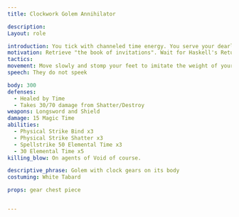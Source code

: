 ```yaml
---
title: Clockwork Golem Annihilator

description: 
Layout: role

introduction: You tick with channeled time energy. You serve your dearly departed master Haskell but you still enact his will. When the "Book of Invitations" was detected dozens of your brothers were sent to retrive it and destroy it. This cannot be allowed to exist.
motivation: Retrieve "the book of invitations". Wait for Haskell's Return.
tactics: 
movement: Move slowly and stomp your feet to imitate the weight of your heavy machinery.
speech: They do not speek

body: 300 
defenses: 
  - Healed by Time
  - Takes 30/70 damage from Shatter/Destroy
weapons: Longsword and Shield
damage: 15 Magic Time
abilities: 
  - Physical Strike Bind x3
  - Physical Strike Shatter x3
  - Spellstrike 50 Elemental Time x3
  - 30 Elemental Time x5
killing_blow: On agents of Void of course. 

descriptive_phrase: Golem with clock gears on its body
costuming: White Tabard

props: gear chest piece


---
```














